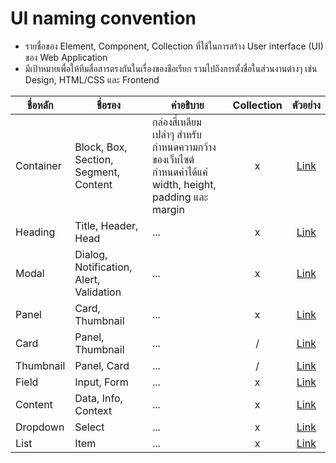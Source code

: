 # UI naming convention

* รายชื่อของ Element, Component, Collection ที่ใช้ในการสร้าง User interface (UI) ของ Web Application
* มีเป้าหมายเพื่อให้ทีมสื่อสารตรงกันในเรื่องของชือเรียก รวมไปถึงการตั้งชื่อในส่วนงานต่างๆ เช่น Design, HTML/CSS และ Frontend


|ชื่อหลัก|ชื่อรอง|คำอธิบาย|Collection|ตัวอย่าง|
|---|---|---|:---:|:---:|
|Container|Block, Box, Section, Segment, Content|กล่องสี่เหลียมเปล่าๆ สำหรับกำหนดความกว้างของเว็บไซต์ กำหนดค่าได้แค่ width, height, padding และ margin|x|[Link](../images/container.jpg)|
|Heading|Title, Header, Head|...|x|[Link](../images/heading.jpg)|
|Modal|Dialog, Notification, Alert, Validation|...|x|[Link](../images/list.jpg)|
|Panel|Card, Thumbnail|...|x|[Link](../images/panel.jpg)|
|Card|Panel, Thumbnail|...|/|[Link](../images/card.jpg)|
|Thumbnail|Panel, Card|...|/|[Link](../images/thumbnail.jpg)|
|Field|Input, Form|...|x|[Link](../images/field.jpg)|
|Content|Data, Info, Context|...|x|[Link](../images/content.jpg)|
|Dropdown|Select|...|x|[Link](../images/Dropdown.jpg)|
|List|Item|...|x|[Link](../images/list.jpg)|

